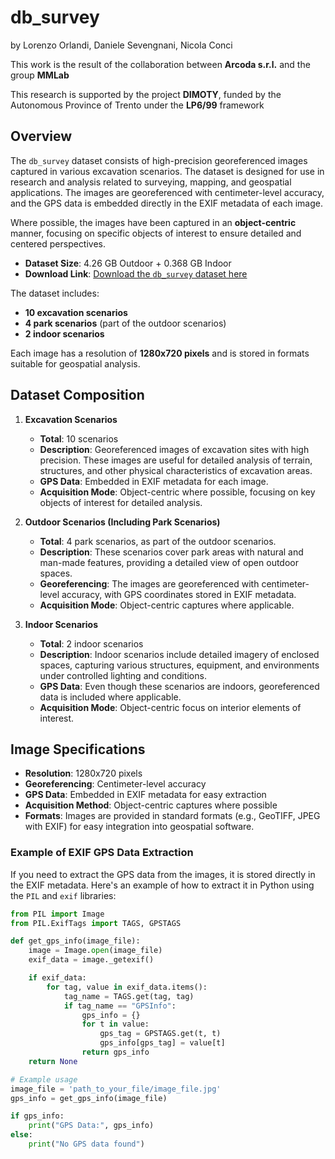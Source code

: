 # db_survey 
by
Lorenzo Orlandi,
Daniele Sevengnani,
Nicola Conci

This work is the result of the collaboration between **Arcoda s.r.l.** and the group **MMLab**

This research is supported by the project **DIMOTY**, funded by the Autonomous Province of Trento under the **LP6/99** framework


## Overview

The `db_survey` dataset consists of high-precision georeferenced images captured in various excavation scenarios. The dataset is designed for use in research and analysis related to surveying, mapping, and geospatial applications. The images are georeferenced with centimeter-level accuracy, and the GPS data is embedded directly in the EXIF metadata of each image.

Where possible, the images have been captured in an **object-centric** manner, focusing on specific objects of interest to ensure detailed and centered perspectives.

- **Dataset Size**: 4.26 GB Outdoor + 0.368 GB Indoor
- **Download Link**: [Download the `db_survey` dataset here]([https://arcodagis-my.sharepoint.com/:f:/g/personal/giulia_bruscagin_arcoda_it/EhZJUU1lfvVPt_WiBi6QPBsBCAXuHMRH9rZFVhKyXPiU6w?e=5JuOyV]) 

The dataset includes:
- **10 excavation scenarios**
- **4 park scenarios** (part of the outdoor scenarios)
- **2 indoor scenarios**

Each image has a resolution of **1280x720 pixels** and is stored in formats suitable for geospatial analysis.

## Dataset Composition

1. **Excavation Scenarios**
   - **Total**: 10 scenarios
   - **Description**: Georeferenced images of excavation sites with high precision. These images are useful for detailed analysis of terrain, structures, and other physical characteristics of excavation areas.
   - **GPS Data**: Embedded in EXIF metadata for each image.
   - **Acquisition Mode**: Object-centric where possible, focusing on key objects of interest for detailed analysis.

2. **Outdoor Scenarios (Including Park Scenarios)**
   - **Total**: 4 park scenarios, as part of the outdoor scenarios.
   - **Description**: These scenarios cover park areas with natural and man-made features, providing a detailed view of open outdoor spaces.
   - **Georeferencing**: The images are georeferenced with centimeter-level accuracy, with GPS coordinates stored in EXIF metadata.
   - **Acquisition Mode**: Object-centric captures where applicable.

3. **Indoor Scenarios**
   - **Total**: 2 indoor scenarios
   - **Description**: Indoor scenarios include detailed imagery of enclosed spaces, capturing various structures, equipment, and environments under controlled lighting and conditions.
   - **GPS Data**: Even though these scenarios are indoors, georeferenced data is included where applicable.
   - **Acquisition Mode**: Object-centric focus on interior elements of interest.

## Image Specifications

- **Resolution**: 1280x720 pixels
- **Georeferencing**: Centimeter-level accuracy
- **GPS Data**: Embedded in EXIF metadata for easy extraction
- **Acquisition Method**: Object-centric captures where possible
- **Formats**: Images are provided in standard formats (e.g., GeoTIFF, JPEG with EXIF) for easy integration into geospatial software.

### Example of EXIF GPS Data Extraction

If you need to extract the GPS data from the images, it is stored directly in the EXIF metadata. Here's an example of how to extract it in Python using the `PIL` and `exif` libraries:

```python
from PIL import Image
from PIL.ExifTags import TAGS, GPSTAGS

def get_gps_info(image_file):
    image = Image.open(image_file)
    exif_data = image._getexif()

    if exif_data:
        for tag, value in exif_data.items():
            tag_name = TAGS.get(tag, tag)
            if tag_name == "GPSInfo":
                gps_info = {}
                for t in value:
                    gps_tag = GPSTAGS.get(t, t)
                    gps_info[gps_tag] = value[t]
                return gps_info
    return None

# Example usage
image_file = 'path_to_your_file/image_file.jpg'
gps_info = get_gps_info(image_file)

if gps_info:
    print("GPS Data:", gps_info)
else:
    print("No GPS data found")
